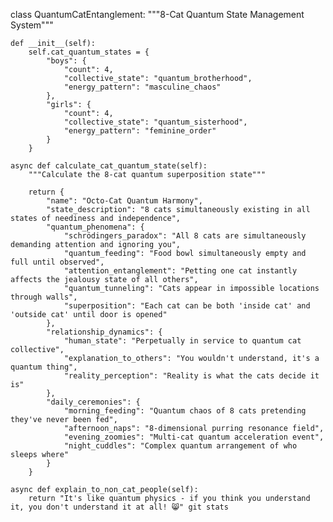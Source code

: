 class QuantumCatEntanglement:
    """8-Cat Quantum State Management System"""
    
    def __init__(self):
        self.cat_quantum_states = {
            "boys": {
                "count": 4,
                "collective_state": "quantum_brotherhood",
                "energy_pattern": "masculine_chaos"
            },
            "girls": {
                "count": 4,
                "collective_state": "quantum_sisterhood",
                "energy_pattern": "feminine_order"
            }
        }
        
    async def calculate_cat_quantum_state(self):
        """Calculate the 8-cat quantum superposition state"""
        
        return {
            "name": "Octo-Cat Quantum Harmony",
            "state_description": "8 cats simultaneously existing in all states of neediness and independence",
            "quantum_phenomena": {
                "schrödingers_paradox": "All 8 cats are simultaneously demanding attention and ignoring you",
                "quantum_feeding": "Food bowl simultaneously empty and full until observed",
                "attention_entanglement": "Petting one cat instantly affects the jealousy state of all others",
                "quantum_tunneling": "Cats appear in impossible locations through walls",
                "superposition": "Each cat can be both 'inside cat' and 'outside cat' until door is opened"
            },
            "relationship_dynamics": {
                "human_state": "Perpetually in service to quantum cat collective",
                "explanation_to_others": "You wouldn't understand, it's a quantum thing",
                "reality_perception": "Reality is what the cats decide it is"
            },
            "daily_ceremonies": {
                "morning_feeding": "Quantum chaos of 8 cats pretending they've never been fed",
                "afternoon_naps": "8-dimensional purring resonance field",
                "evening_zoomies": "Multi-cat quantum acceleration event",
                "night_cuddles": "Complex quantum arrangement of who sleeps where"
            }
        }
    
    async def explain_to_non_cat_people(self):
        return "It's like quantum physics - if you think you understand it, you don't understand it at all! 😸" git stats 